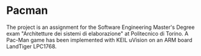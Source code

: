 # Pacman
The project is an assignment for the Software Engineering Master's Degree exam "Architetture dei sistemi di elaborazione" at Politecnico di Torino.
A Pac-Man game has been implemented with KEIL uVision on an ARM board LandTiger LPC1768.